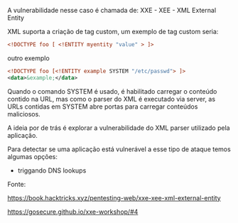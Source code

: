 A vulnerabilidade nesse caso é chamada de: XXE - XEE - XML External Entity

XML suporta a criação de tag custom, um exemplo de tag custom seria: 

```xml
<!DOCTYPE foo [ <!ENTITY myentity "value" > ]>
```

outro exemplo 

```xml
<!DOCTYPE foo [<!ENTITY example SYSTEM "/etc/passwd"> ]>
<data>&example;</data>
```

Quando o comando SYSTEM é usado, é habilitado carregar o conteúdo contido na URL, mas como o parser do XML é executado via server, as URLs contidas em SYSTEM abre portas para carregar conteúdos maliciosos.


A ideia por de trás é explorar a vulnerabilidade do XML parser utilizado pela aplicação.

Para detectar se uma aplicação está vulnerável a esse tipo de ataque temos algumas opções: 

- triggando DNS lookups


Fonte: 

https://book.hacktricks.xyz/pentesting-web/xxe-xee-xml-external-entity

https://gosecure.github.io/xxe-workshop/#4